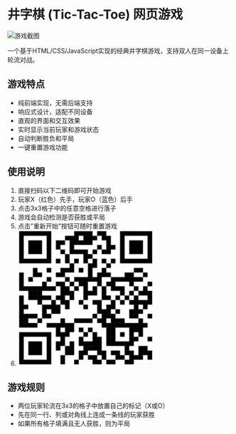 # 井字棋 (Tic-Tac-Toe) 网页游戏

![游戏截图](https://github.com/user-attachments/assets/4254e147-f826-4284-a1bb-06e0db61cc49)

一个基于HTML/CSS/JavaScript实现的经典井字棋游戏，支持双人在同一设备上轮流对战。

## 游戏特点

- 纯前端实现，无需后端支持
- 响应式设计，适配不同设备
- 直观的界面和交互效果
- 实时显示当前玩家和游戏状态
- 自动判断胜负和平局
- 一键重置游戏功能

## 使用说明

1. 直接扫码以下二维码即可开始游戏
2. 玩家X（红色）先手，玩家O（蓝色）后手
3. 点击3x3格子中的任意空格进行落子
4. 游戏会自动检测是否获胜或平局
5. 点击"重新开始"按钮可随时重置游戏
6. ![游戏二维码](game_qr.png)
## 游戏规则

- 两位玩家轮流在3x3的格子中放置自己的标记（X或O）
- 先在同一行、列或对角线上连成一条线的玩家获胜
- 如果所有格子填满且无人获胜，则为平局

